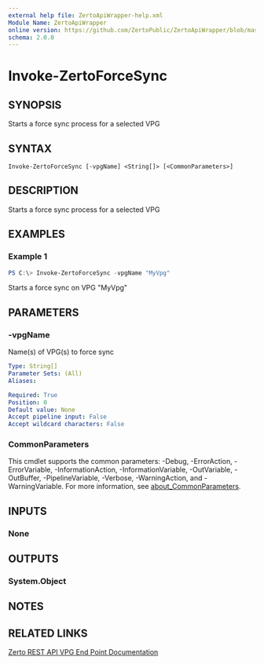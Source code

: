 ```yaml
---
external help file: ZertoApiWrapper-help.xml
Module Name: ZertoApiWrapper
online version: https://github.com/ZertoPublic/ZertoApiWrapper/blob/master/docs/Invoke-ZertoForceSync.md
schema: 2.0.0
---
```


# Invoke-ZertoForceSync

## SYNOPSIS
Starts a force sync process for a selected VPG

## SYNTAX

```
Invoke-ZertoForceSync [-vpgName] <String[]> [<CommonParameters>]
```

## DESCRIPTION
Starts a force sync process for a selected VPG

## EXAMPLES

### Example 1
```powershell
PS C:\> Invoke-ZertoForceSync -vpgName "MyVpg"
```

Starts a force sync on VPG "MyVpg"

## PARAMETERS

### -vpgName
Name(s) of VPG(s) to force sync

```yaml
Type: String[]
Parameter Sets: (All)
Aliases:

Required: True
Position: 0
Default value: None
Accept pipeline input: False
Accept wildcard characters: False
```

### CommonParameters
This cmdlet supports the common parameters: -Debug, -ErrorAction, -ErrorVariable, -InformationAction, -InformationVariable, -OutVariable, -OutBuffer, -PipelineVariable, -Verbose, -WarningAction, and -WarningVariable. For more information, see [about_CommonParameters](http://go.microsoft.com/fwlink/?LinkID=113216).

## INPUTS

### None
## OUTPUTS

### System.Object
## NOTES

## RELATED LINKS

[Zerto REST API VPG End Point Documentation](http://s3.amazonaws.com/zertodownload_docs/Latest/Zerto%20Virtual%20Replication%20Zerto%20Virtual%20Manager%20%28ZVM%29%20-%20vSphere%20Online%20Help/RestfulAPIs/StatusAPIs.5.100.html#)

